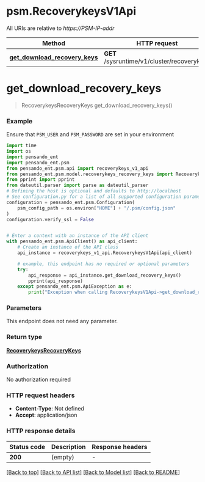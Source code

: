 # psm.RecoverykeysV1Api

All URIs are relative to *https://PSM-IP-addr*

Method | HTTP request | Description
------------- | ------------- | -------------
[**get_download_recovery_keys**](RecoverykeysV1Api.md#get_download_recovery_keys) | **GET** /sysruntime/v1/cluster/recoverykeys | 


# **get_download_recovery_keys**
> RecoverykeysRecoveryKeys get_download_recovery_keys()



### Example

Ensure that `PSM_USER` and `PSM_PASSWORD` are set in your environment

```python
import time
import os
import pensando_ent
import pensando_ent.psm
from pensando_ent.psm.api import recoverykeys_v1_api
from pensando_ent.psm.model.recoverykeys_recovery_keys import RecoverykeysRecoveryKeys
from pprint import pprint
from dateutil.parser import parse as dateutil_parser
# Defining the host is optional and defaults to http://localhost
# See configuration.py for a list of all supported configuration parameters.
configuration = pensando_ent.psm.Configuration(
    psm_config_path = os.environ["HOME"] + "/.psm/config.json"
)
configuration.verify_ssl = False


# Enter a context with an instance of the API client
with pensando_ent.psm.ApiClient() as api_client:
    # Create an instance of the API class
    api_instance = recoverykeys_v1_api.RecoverykeysV1Api(api_client)

    # example, this endpoint has no required or optional parameters
    try:
        api_response = api_instance.get_download_recovery_keys()
        pprint(api_response)
    except pensando_ent.psm.ApiException as e:
        print("Exception when calling RecoverykeysV1Api->get_download_recovery_keys: %s\n" % e)
```

### Parameters
This endpoint does not need any parameter.

### Return type

[**RecoverykeysRecoveryKeys**](RecoverykeysRecoveryKeys.md)

### Authorization

No authorization required

### HTTP request headers

 - **Content-Type**: Not defined
 - **Accept**: application/json

### HTTP response details
| Status code | Description | Response headers |
|-------------|-------------|------------------|
**200** | (empty) |  -  |

[[Back to top]](#) [[Back to API list]](../README.md#documentation-for-api-endpoints) [[Back to Model list]](../README.md#documentation-for-models) [[Back to README]](../README.md)

